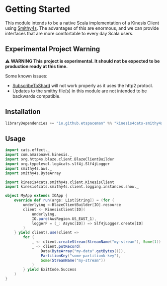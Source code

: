 # Getting Started

This module intends to be a native Scala implementation of a Kinesis Client using [Smithy4s](https://disneystreaming.github.io/smithy4s/). The advantages of this are enormous, and we can provide interfaces that are more comfortable to every day Scala users.

## Experimental Project Warning

:warning: **WARNING This project is experimental. It should not be expected to be production ready at this time.**

Some known issues:

- [SubscribeToShard](https://docs.aws.amazon.com/kinesis/latest/APIReference/API_SubscribeToShard.html) will not work properly as it uses the http2 protocl.
- Updates to the smithy file(s) in this module are not intended to be backwards compatible. 

## Installation

```scala
libraryDependencies += "io.github.etspaceman" %% "kinesis4cats-smithy4s-client" % "@VERSION@"
```

## Usage

```scala mdoc:compile-only
import cats.effect._
import com.amazonaws.kinesis._
import org.http4s.blaze.client.BlazeClientBuilder
import org.typelevel.log4cats.slf4j.Slf4jLogger
import smithy4s.aws._
import smithy4s.ByteArray

import kinesis4cats.smithy4s.client.KinesisClient
import kinesis4cats.smithy4s.client.logging.instances.show._

object MyApp extends IOApp {
    override def run(args: List[String]) = (for {
        underlying <-BlazeClientBuilder[IO].resource
        client <- KinesisClient[IO](
            underlying, 
            IO.pure(AwsRegion.US_EAST_1), 
            loggerF = (_: Async[IO]) => Slf4jLogger.create[IO]
        )
    } yield client).use(client =>
        for {
            _ <- client.createStream(StreamName("my-stream"), Some(1))
            _ <- client.putRecord(
                Data(ByteArray("my-data".getBytes())),
                PartitionKey("some-partitionk-key"),
                Some(StreamName("my-stream"))
            )
        } yield ExitCode.Success
    )
}
```

